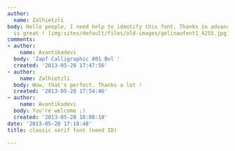 ```yaml
---
author:
  name: Zalhietzli
body: Hello people, I need help to identify this font. Thanks in advance, this place
  is great ! [img:sites/default/files/old-images/gelinaufont1_4255.jpg]
comments:
- author:
    name: Avantikadevi
  body: 'Zapf Calligraphic 801 Bol '
  created: '2013-05-28 17:47:56'
- author:
    name: Zalhietzli
  body: Wow, that's perfect. Thanks a lot !
  created: '2013-05-28 17:54:46'
- author:
    name: Avantikadevi
  body: You're welcome ;)
  created: '2013-05-28 18:08:18'
date: '2013-05-28 17:18:48'
title: classic serif font (need ID)

---
```

